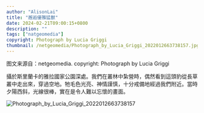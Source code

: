 ```yaml
---
author: "AlisonLai"
title: "邂逅優雅猛獸"
date: 2024-02-21T09:00:15+0800
description: ""
tags: ["natgeomedia"]
copyright: Photograph by Lucia Griggi
thumbnail: /netgeomedia/Photograph_by_Lucia_Griggi_2022012663738157.jpg
---
```

图文来源自：netgeomedia.  copyright: Photograph by Lucia Griggi

攝於斯里蘭卡的雅拉國家公園深處。我們在叢林中紮營時，偶然看到這頭豹從長草叢中走出來，穿過空地。牠毛色光亮、神情謹慎，十分戒備地經過我們附近。當時夕陽西斜，光線很棒，實在是令人難以忘懷的畫面。

![Photograph_by_Lucia_Griggi_2022012663738157](/netgeomedia/Photograph_by_Lucia_Griggi_2022012663738157.jpg)